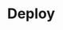 ---
title: Deploy
ordering:
  - private-locations
  - infrastructure-as-code
  - dedicated-ips
badge:
  type: enterprise
  label: Enterprise
---